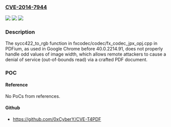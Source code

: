 ### [CVE-2014-7944](https://cve.mitre.org/cgi-bin/cvename.cgi?name=CVE-2014-7944)
![](https://img.shields.io/static/v1?label=Product&message=n%2Fa&color=blue)
![](https://img.shields.io/static/v1?label=Version&message=n%2Fa&color=blue)
![](https://img.shields.io/static/v1?label=Vulnerability&message=n%2Fa&color=brighgreen)

### Description

The sycc422_to_rgb function in fxcodec/codec/fx_codec_jpx_opj.cpp in PDFium, as used in Google Chrome before 40.0.2214.91, does not properly handle odd values of image width, which allows remote attackers to cause a denial of service (out-of-bounds read) via a crafted PDF document.

### POC

#### Reference
No PoCs from references.

#### Github
- https://github.com/0xCyberY/CVE-T4PDF

